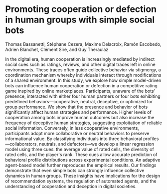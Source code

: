 # Promoting cooperation or defection in human groups with simple social bots

Thomas Bassanetti, Stéphane Cezera, Maxime Delacroix, Ramón Escobedo, Adrien Blanchet, Clément Sire, and Guy Theraulaz

In the digital era, human cooperation is increasingly mediated by indirect social cues such as ratings, reviews, and other digital traces left in online environments. These traces often guide collective behavior via stigmergy, a coordination mechanism whereby individuals interact through modifications of a shared environment. In this study, we explore how simple model-driven bots can influence human cooperation or defection in a competitive rating game inspired by online marketplaces. Participants, unaware of the bots' presence, interacted with either four human partners or four bots exhibiting predefined behaviors—cooperative, neutral, deceptive, or optimized for group performance. We show that the presence and behavior of bots significantly affect human strategies and performance. Higher levels of cooperation among bots improve human outcomes but also increase the frequency of deceptive human strategies, suggesting exploitation of reliable social information. Conversely, in less cooperative environments, participants adopt more collaborative or neutral behaviors to preserve informational value. By classifying individuals into three behavioral profiles—collaborators, neutrals, and defectors—we develop a linear regression model using three cues: the average value of rated cells, the diversity of rated cells, and the player's rank. These cues allow accurate prediction of behavioral profile distributions across experimental conditions. An adaptive agent-based model further reproduces the empirical results. Our findings demonstrate that even simple bots can strongly influence collective dynamics in human groups. These insights have implications for the design of recommendation systems, the regulation of automated agents, and the understanding of cooperation and deception in digital societies.
